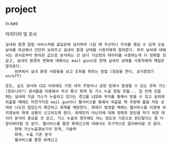 # project
in keti

아이디어 및 조사

    실내외 환경 알림 서비스처럼 출입문에 설치하여 나갈 때 우산이나 우의를 챙길 수 있게 오늘 날씨를 파싱해서 간단히 보여주고 실내의 환경 상태를 사용자에게 알려준다. 외부 날씨에 대해서는 센서로부터 받아온 값으로 분석하는 것 보다 기상청의 데이터를 사용하는게 더 정확할 것 같고, 실내의 환경의 변화에 대해서는 mail gun으로 현재 실내의 상태를 사용자에게 메일로 알려준다.
        외부에서 실내 환경 사항들을 보고 조취를 취하는 방법 (창문을 연다, 공기청정기 on/off)

    온도, 습도 센서와 CO2 이외에도 가정 내의 주방이나 공장 등에서 발생할 수 있는 유독 가스(암모니아?) 센서들을 이용해서 무선 통신 화재 및 가스 누출 알림 모듈... 집 안에 있을 때는 실내에 지금 가스가 누출되고 있다는 경고를 LED와 부저를 통해서 받을 수 있고 실외에 외출할 때에도 마찬가지로 mail gun이나 웹서비스를 통해서 외출할 때 주방에 불을 켜둔 상태로 나오진 않았는지 확인하고 화재를 예방한다. 화재가 발생할 때에는 웹서비스를 이용해 위치정보와 화재 상황이 신고되도록 한다. 화재인지 아닌지에 대해 정확한 판단을 하기 위한 데이터 분석이 중요할 것 같고, 가스 누출의 경우에도 어느 정도의 기준으로 판단할지는 좀 더 알아봐야할 것 같다. 웹서비스를 통한 화재신고에 대해서도 추가적으로 알아봐야할 것 같다.
        현재 가스누출경보기의 한계, 기술력
        화재, 누출 기준 분석
        웹서비스를 통한 화재신고
